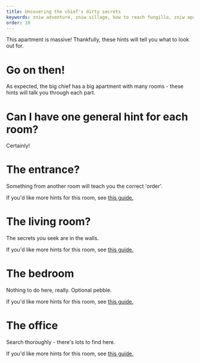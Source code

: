 ```yaml
---
title: Uncovering the chief's dirty secrets
keywords: zniw adventure, zniw village, how to reach fungilla, zniw apartment puzzle, zniw apartment puzzles
order: 10
---
```


This apartment is massive! Thankfully, these hints will tell you what to look out for.

# Go on then!
As expected, the big chief has a big apartment with many rooms - these hints will talk you through each part.

# Can I have one general hint for each room?
Certainly!

# The entrance?
Something from another room will teach you the correct 'order'.

If you'd like more hints for this room, see [this guide.](entrance.md)

# The living room?
The secrets you seek are in the walls.

If you'd like more hints for this room, see [this guide.](livingroom.md)

# The bedroom
Nothing to do here, really. Optional pebble.

If you'd like more hints for this room, see [this guide.](bedroom.md)

# The office
Search thoroughly - there's lots to find here.

If you'd like more hints for this room, see [this guide.](office.md)